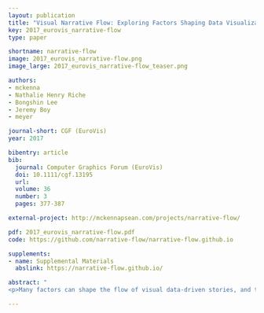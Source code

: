 ```yaml
---
layout: publication
title: "Visual Narrative Flow: Exploring Factors Shaping Data Visualization Story Reading Experiences"
key: 2017_eurovis_narrative-flow
type: paper

shortname: narrative-flow
image: 2017_eurovis_narrative-flow.png
image_large: 2017_eurovis_narrative-flow_teaser.png

authors:
- mckenna
- Nathalie Henry Riche
- Bongshin Lee
- Jeremy Boy
- meyer

journal-short: CGF (EuroVis)
year: 2017

bibentry: article
bib:
  journal: Computer Graphics Forum (EuroVis)
  doi: 10.1111/cgf.13195
  url: 
  volume: 36
  number: 3
  pages: 377-387

external-project: http://mckennapsean.com/projects/narrative-flow/

pdf: 2017_eurovis_narrative-flow.pdf
code: https://github.com/narrative-flow/narrative-flow.github.io

supplements:
- name: Supplemental Materials
  abslink: https://narrative-flow.github.io/

abstract: "
<p>Many factors can shape the flow of visual data-driven stories, and thereby the way readers experience those stories. Through the analysis of 80 existing stories found on popular websites, we systematically investigate and identify seven characteristics of these stories, which we name “flow-factors,” and we illustrate how they feed into the broader concept of “visual narrative flow.” These flow-factors are navigation input, level of control, navigation progress, story layout, role of visualization, story progression, and navigation feedback. We also describe a series of studies we conducted, which shed initial light on how different visual narrative flows impact the reading experience. We report on two exploratory studies, in which we gathered reactions and preferences of readers for stepper- vs. scroller-driven flows. We then report on a crowdsourced study with 240 participants, in which we explore the effect of the combination of different flow-factors on readers’ engagement. Our results indicate that visuals and navigation feedback (e.g., static vs. animated transitions) have an impact on readers’ engagement, while level of control (e.g., discrete vs. continuous) may not.</p>"

---
```



